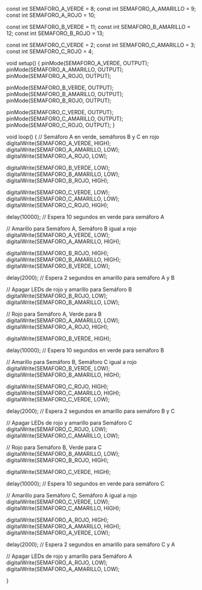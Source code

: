 const int SEMAFORO_A_VERDE = 8;
const int SEMAFORO_A_AMARILLO = 9;
const int SEMAFORO_A_ROJO = 10;

const int SEMAFORO_B_VERDE = 11;
const int SEMAFORO_B_AMARILLO = 12;
const int SEMAFORO_B_ROJO = 13;

const int SEMAFORO_C_VERDE = 2;
const int SEMAFORO_C_AMARILLO = 3;
const int SEMAFORO_C_ROJO = 4;

void setup() {
  pinMode(SEMAFORO_A_VERDE, OUTPUT);
  pinMode(SEMAFORO_A_AMARILLO, OUTPUT);
  pinMode(SEMAFORO_A_ROJO, OUTPUT);

  pinMode(SEMAFORO_B_VERDE, OUTPUT);
  pinMode(SEMAFORO_B_AMARILLO, OUTPUT);
  pinMode(SEMAFORO_B_ROJO, OUTPUT);

  pinMode(SEMAFORO_C_VERDE, OUTPUT);
  pinMode(SEMAFORO_C_AMARILLO, OUTPUT);
  pinMode(SEMAFORO_C_ROJO, OUTPUT);
}

void loop() {
  // Semáforo A en verde, semáforos B y C en rojo
  digitalWrite(SEMAFORO_A_VERDE, HIGH);
  digitalWrite(SEMAFORO_A_AMARILLO, LOW);
  digitalWrite(SEMAFORO_A_ROJO, LOW);
  
  digitalWrite(SEMAFORO_B_VERDE, LOW);
  digitalWrite(SEMAFORO_B_AMARILLO, LOW);
  digitalWrite(SEMAFORO_B_ROJO, HIGH);

  digitalWrite(SEMAFORO_C_VERDE, LOW);
  digitalWrite(SEMAFORO_C_AMARILLO, LOW);
  digitalWrite(SEMAFORO_C_ROJO, HIGH);

  delay(10000); // Espera 10 segundos en verde para semáforo A

  // Amarillo para Semáforo A, Semáforo B igual a rojo
  digitalWrite(SEMAFORO_A_VERDE, LOW);
  digitalWrite(SEMAFORO_A_AMARILLO, HIGH);
  
  digitalWrite(SEMAFORO_B_ROJO, HIGH);
  digitalWrite(SEMAFORO_B_AMARILLO, HIGH);
  digitalWrite(SEMAFORO_B_VERDE, LOW);

  delay(2000); // Espera 2 segundos en amarillo para semáforo A y B
  
  // Apagar LEDs de rojo y amarillo para Semáforo B
  digitalWrite(SEMAFORO_B_ROJO, LOW);
  digitalWrite(SEMAFORO_B_AMARILLO, LOW);

  // Rojo para Semáforo A, Verde para B
  digitalWrite(SEMAFORO_A_AMARILLO, LOW);
  digitalWrite(SEMAFORO_A_ROJO, HIGH);
  
  digitalWrite(SEMAFORO_B_VERDE, HIGH);

  delay(10000); // Espera 10 segundos en verde para semáforo B

  // Amarillo para Semáforo B, Semáforo C igual a rojo
  digitalWrite(SEMAFORO_B_VERDE, LOW);
  digitalWrite(SEMAFORO_B_AMARILLO, HIGH);
  
  digitalWrite(SEMAFORO_C_ROJO, HIGH);
  digitalWrite(SEMAFORO_C_AMARILLO, HIGH);
  digitalWrite(SEMAFORO_C_VERDE, LOW);

  delay(2000); // Espera 2 segundos en amarillo para semáforo B y C
  
  // Apagar LEDs de rojo y amarillo para Semáforo C
  digitalWrite(SEMAFORO_C_ROJO, LOW);
  digitalWrite(SEMAFORO_C_AMARILLO, LOW);

  // Rojo para Semáforo B, Verde para C
  digitalWrite(SEMAFORO_B_AMARILLO, LOW);
  digitalWrite(SEMAFORO_B_ROJO, HIGH);
  
  digitalWrite(SEMAFORO_C_VERDE, HIGH);

  delay(10000); // Espera 10 segundos en verde para semáforo C

  // Amarillo para Semáforo C, Semáforo A igual a rojo
  digitalWrite(SEMAFORO_C_VERDE, LOW);
  digitalWrite(SEMAFORO_C_AMARILLO, HIGH);
  
  digitalWrite(SEMAFORO_A_ROJO, HIGH);
  digitalWrite(SEMAFORO_A_AMARILLO, HIGH);
  digitalWrite(SEMAFORO_A_VERDE, LOW);

  delay(2000); // Espera 2 segundos en amarillo para semáforo C y A

  // Apagar LEDs de rojo y amarillo para Semáforo A
  digitalWrite(SEMAFORO_A_ROJO, LOW);
  digitalWrite(SEMAFORO_A_AMARILLO, LOW);

}
